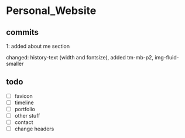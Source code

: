 # Personal_Website

## commits

1: added about me section

changed: history-text (width and fontsize), added tm-mb-p2, img-fluid-smaller



## todo

* [ ] favicon
* [ ] timeline
* [ ] portfolio
* [ ] other stuff
* [ ] contact
* [ ] change headers
